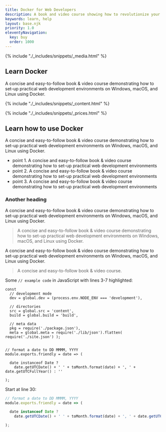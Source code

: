 ```yaml
---
title: Docker for Web Developers
description: A book and video course showing how to revolutionize your web development projects with Docker.
keywords: learn, help
layout: base.njk
priority: 1.0
eleventyNavigation:
  key: buy
  order: 1000
---
```


<article class="flex2 slantdark5">

{% include "./_includes/snippets/_media.html" %}

<section>

<h2>Learn Docker</h2>

<p>A concise and easy-to-follow book &amp; video course demonstrating how to set-up practical web development environments on Windows, macOS, and Linux using Docker.</p>

{% include "./_includes/snippets/_content.html" %}

{% include "./_includes/snippets/_prices.html" %}

</section>

</article>

<article class="primary">

## Learn how to use Docker

A concise and easy-to-follow book & video course demonstrating how to set-up practical web development environments on Windows, macOS, and Linux using Docker.

* point 1. A concise and easy-to-follow book & video course demonstrating how to set-up practical web development environments
* point 2. A concise and easy-to-follow book & video course demonstrating how to set-up practical web development environments
* point 3. A concise and easy-to-follow book & video course demonstrating how to set-up practical web development environments

### Another heading

A concise and easy-to-follow book & video course demonstrating how to set-up practical web development environments on Windows, macOS, and Linux using Docker.

> A concise and easy-to-follow book & video course demonstrating how to set-up practical web development environments on Windows, macOS, and Linux using Docker.

A concise and easy-to-follow book & video course demonstrating how to set-up practical web development environments on Windows, macOS, and Linux using Docker.

> A concise and easy-to-follow book & video course.

Some `// example code` in JavaScript with lines 3-7 highlighted:

```js/2-6
const
  // development mode
  dev = global.dev = (process.env.NODE_ENV === 'development'),

  // directories
  src = global.src = 'content',
  build = global.build = 'build',

  // meta data
  pkg = require('./package.json'),
  meta = global.meta = require('./lib/json').flatten( require('./site.json') );


// format a date to DD MMMM, YYYY
module.exports.friendly = date => (

  date instanceof Date ?
    date.getUTCDate() + ' ' + toMonth.format(date) + ', ' + date.getUTCFullYear() : ''

);
```

<p style="--linestart:29">Start at line 30:</p>

```js
// format a date to DD MMMM, YYYY
module.exports.friendly = date => (

  date instanceof Date ?
    date.getUTCDate() + ' ' + toMonth.format(date) + ', ' + date.getUTCFullYear() : ''

);
```

</div>

</article>
